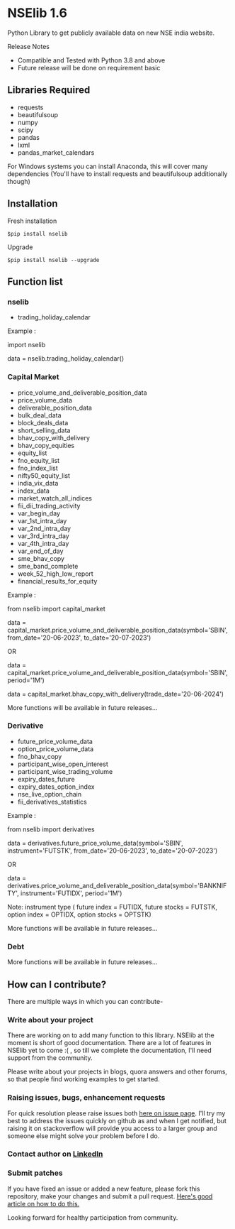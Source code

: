 # NSElib 1.6

Python Library to get publicly available data on new NSE india website.

Release Notes
* Compatible and Tested with Python 3.8 and above 
* Future release will be done on requirement basic

## Libraries Required
- requests
- beautifulsoup
- numpy 
- scipy
- pandas
- lxml
- pandas_market_calendars

For Windows systems you can install Anaconda, this will cover many dependencies (You'll have to install requests and beautifulsoup additionally though)

## Installation
Fresh installation 

```$pip install nselib```

Upgrade

```$pip install nselib --upgrade```

## Function list

### nselib
* trading_holiday_calendar

Example :

import nselib

data = nselib.trading_holiday_calendar()

### Capital Market
* price_volume_and_deliverable_position_data 
* price_volume_data
* deliverable_position_data
* bulk_deal_data
* block_deals_data
* short_selling_data
* bhav_copy_with_delivery
* bhav_copy_equities
* equity_list
* fno_equity_list
* fno_index_list
* nifty50_equity_list
* india_vix_data
* index_data
* market_watch_all_indices
* fii_dii_trading_activity
* var_begin_day
* var_1st_intra_day
* var_2nd_intra_day
* var_3rd_intra_day
* var_4th_intra_day
* var_end_of_day
* sme_bhav_copy
* sme_band_complete
* week_52_high_low_report
* financial_results_for_equity

Example : 

from nselib import capital_market 

data = capital_market.price_volume_and_deliverable_position_data(symbol='SBIN', from_date='20-06-2023', to_date='20-07-2023')
                                            
OR

data = capital_market.price_volume_and_deliverable_position_data(symbol='SBIN', period='1M')

data = capital_market.bhav_copy_with_delivery(trade_date='20-06-2024')

More functions will be available in future releases...

### Derivative
* future_price_volume_data
* option_price_volume_data
* fno_bhav_copy
* participant_wise_open_interest
* participant_wise_trading_volume
* expiry_dates_future
* expiry_dates_option_index
* nse_live_option_chain
* fii_derivatives_statistics

Example : 

from nselib import derivatives

data = derivatives.future_price_volume_data(symbol='SBIN', instrument='FUTSTK', from_date='20-06-2023', to_date='20-07-2023')

OR

data = derivatives.price_volume_and_deliverable_position_data(symbol='BANKNIFTY', instrument='FUTIDX', period='1M')

Note: instrument type ( future index = FUTIDX, future stocks = FUTSTK, option index = OPTIDX, option stocks = OPTSTK)

More functions will be available in future releases...

### Debt

More functions will be available in future releases...


## How can I contribute?
There are multiple ways in which you can contribute-

### Write about your project

There are working on to add many function to this library. NSElib at the moment is short of good documentation. There are a lot of features in NSElib yet to come :( , so till we complete the documentation, I'll need support from the community.

Please write about your projects in blogs, quora answers and other forums, so that people find working examples to get started.

### Raising issues, bugs, enhancement requests

For quick resolution please raise issues both [here on issue page](https://github.com/RuchiTanmay/nselib/issues). I'll try my best to address the issues quickly on github as and when I get notified, but raising it on stackoverflow will provide you access to a larger group and someone else might solve your problem before I do.

### Contact author on [LinkedIn](https://www.linkedin.com/in/ruchi-tanmay-61848219)

### Submit patches

If you have fixed an issue or added a new feature, please fork this repository, make your changes and submit a pull request. [Here's good article on how to do this.](https://code.tutsplus.com/tutorials/how-to-collaborate-on-github--net-34267) 

Looking forward for healthy participation from community.
